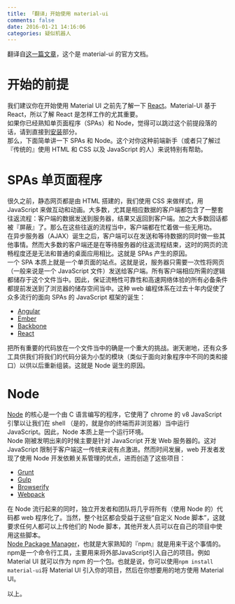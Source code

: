 ```yaml
---
title: 「翻译」开始使用 material-ui
comments: false
date: 2016-01-21 14:16:06
categories: 疑似机器人	
---
```

翻译自[这一篇文章](//www.material-ui.com/#/get-started/prerequisites)，这个是 material-ui 的官方文档。  
# 开始的前提
我们建议你在开始使用 Material UI 之前先了解一下 [React](//facebook.github.io/react/)。Material-UI 基于 React，所以了解 React 是怎样工作的尤其重要。  
如果你已经熟知单页面程序（SPAs）和 Node，觉得可以跳过这个前提段落的话，请到直接到[安装](//www.material-ui.com/#/get-started/installation)部分。  
那么，下面简单讲一下 SPAs 和 Node。这个对你这种前端新手（或者只了解过『传统的』使用 HTML 和 CSS 以及 JavaScript 的人）来说特别有帮助。  
# SPAs 单页面程序
很久之前，静态网页都是由 HTML 搭建的，我们使用 CSS 来做样式，用 JavaScript 来做互动和动画。大多数，尤其是相应数据的客户端都包含了一整套往返流程：客户端的数据发送到服务器，结果又返回到客户端。加之大多数回话都被『屏蔽』了。那么在这些往返的流程当中，客户端都在忙着做一些无用功。  
在异步服务器（AJAX）诞生之后，客户端可以在发送和等待数据的同时做一些其他事情。然而大多数的客户端还是在等待服务器的往返流程结束，这时的网页的流畅程度还是无法和普通的桌面应用相比。这就是 SPAs 产生的原因。  
一个 SPA 本质上就是一个单页面的站点。这就是说，服务器只需要一次性将网页（一般来说是一个 JavaScript 文件）发送给客户端。所有客户端相应所需的逻辑都储存于这个文件当中。因此，保证流畅性可靠性和高速网络体验的所有必备条件都提前发送到了浏览器的储存空间当中。这种 web 编程体系在过去十年内促使了众多流行的面向 SPAs 的 JavaScript 框架的诞生：  
- [Angular](https://angularjs.org/)
- [Ember](//emberjs.com/)
- [Backbone](//backbonejs.org/)
- [React](//facebook.github.io/react/)
  
把所有重要的代码放在一个文件当中的确是一个重大的挑战。谢天谢地，还有众多工具供我们将我们的代码分装为小型的模块（类似于面向对象程序中不同的类和接口）以供以后重新组装。这就是 Node 诞生的原因。  
# Node
[Node](https://nodejs.org/) 的核心是一个由 C 语言编写的程序，它使用了 chrome 的 v8 JavaScript 引擎以让我们在 shell （是的，就是你的终端而非浏览器）当中运行 JavaScript。因此，Node 本质上是一个运行环境。  
Node 刚被发明出来的时候主要是针对 JavaScript 开发 Web 服务器的。这对 JavaScript 限制于客户端这一传统来说有点激进。然而时间发展，web 开发者发现了使用 Node 开发依赖关系管理的优点，进而创造了这些项目：  
- [Grunt](//gruntjs.com/)
- [Gulp](//gulpjs.com/)
- [Browserify](//browserify.org/)
- [Webpack](//webpack.github.io/)
  
在 Node 流行起来的同时，独立开发者和团队将几乎将所有（使用 Node 的）代码都 web 程序化了。当然，整个社区都会受益于这些“自定义 Node 脚本”，这就要求任何人都可以上传他们的 Node 脚本，其他开发人员可以在自己的项目中使用这些脚本。  
[Node Package Manager](https://www.npmjs.com/)，也就是大家熟知的『npm』就是用来干这个事情的。npm是一个命令行工具，主要用来将外部JavaScript引入自己的项目。例如 Material UI 就可以作为 npm 的一个包。也就是说，你可以使用`npm install material-ui`将 Material UI 引入你的项目，然后在你想要用的地方使用 Material UI。  

以上。
